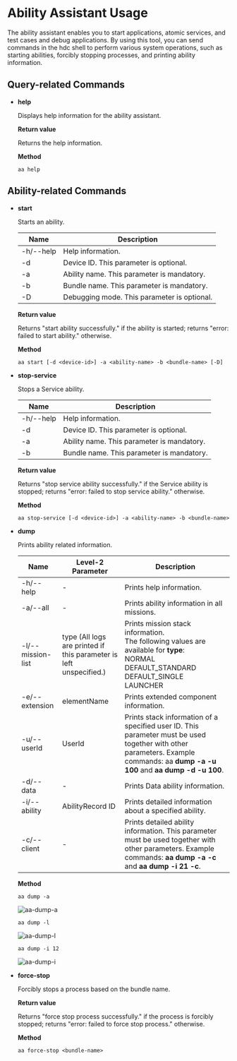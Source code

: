 # Ability Assistant Usage

The ability assistant enables you to start applications, atomic services, and test cases and debug applications. By using this tool, you can send commands in the hdc shell to perform various system operations, such as starting abilities, forcibly stopping processes, and printing ability information.

## Query-related Commands

- **help**

  Displays help information for the ability assistant.

  **Return value**

  Returns the help information.

  **Method**

  ```
  aa help
  ```

## Ability-related Commands

- **start**

  Starts an ability.

  | Name     | Description                  |
  | --------- | -------------------------- |
  | -h/--help | Help information.                |
  | -d        | Device ID. This parameter is optional.   |
  | -a        | Ability name. This parameter is mandatory.|
  | -b        | Bundle name. This parameter is mandatory. |
  | -D        | Debugging mode. This parameter is optional.      |

  **Return value**

  Returns "start ability successfully." if the ability is started; returns "error: failed to start ability." otherwise.

  **Method**

  ```
  aa start [-d <device-id>] -a <ability-name> -b <bundle-name> [-D]
  ```
  
- **stop-service**

  Stops a Service ability.

  | Name     | Description                |
  | --------- | ------------------------ |
  | -h/--help | Help information.              |
  | -d        | Device ID. This parameter is optional.   |
  | -a        | Ability name. This parameter is mandatory.|
  | -b        | Bundle name. This parameter is mandatory. |

  **Return value**

  Returns "stop service ability successfully." if the Service ability is stopped; returns "error: failed to stop service ability." otherwise.

  **Method**

  ```
  aa stop-service [-d <device-id>] -a <ability-name> -b <bundle-name>
  ```
  
- **dump**

  Prints ability related information.

  | Name             | Level-2 Parameter            | Description                                                    |
  | ----------------- | -------------------- | ------------------------------------------------------------ |
  | -h/--help         | -                    | Prints help information.                                                  |
  | -a/--all          | -                    | Prints ability information in all missions.                                |
  | -l/--mission-list | type (All logs are printed if this parameter is left unspecified.)| Prints mission stack information.<br>The following values are available for **type**:<br>NORMAL <br>DEFAULT_STANDARD<br>DEFAULT_SINGLE<br>LAUNCHER |
  | -e/--extension    | elementName          | Prints extended component information.                                          |
  | -u/--userId       | UserId               | Prints stack information of a specified user ID. This parameter must be used together with other parameters. Example commands: aa **dump -a -u 100** and **aa dump -d -u 100**.|
  | -d/--data         | - | Prints Data ability information.                                          |
  | -i/--ability      | AbilityRecord ID     | Prints detailed information about a specified ability.                                     |
  | -c/--client       | - | Prints detailed ability information. This parameter must be used together with other parameters. Example commands: **aa dump -a -c** and **aa dump -i 21 -c**.|
  
  **Method**
  
  ```
  aa dump -a
  ```
  ![aa-dump-a](figures/aa-dump-a.PNG)
  ```
  aa dump -l
  ```
  ![aa-dump-l](figures/aa-dump-l.PNG)
  ```
  aa dump -i 12
  ```
  ![aa-dump-i](figures/aa-dump-i.PNG)
- **force-stop**

  Forcibly stops a process based on the bundle name.

  **Return value**

  Returns "force stop process successfully." if the process is forcibly stopped; returns "error: failed to force stop process." otherwise.

  **Method**

  ```
  aa force-stop <bundle-name>
  ```
